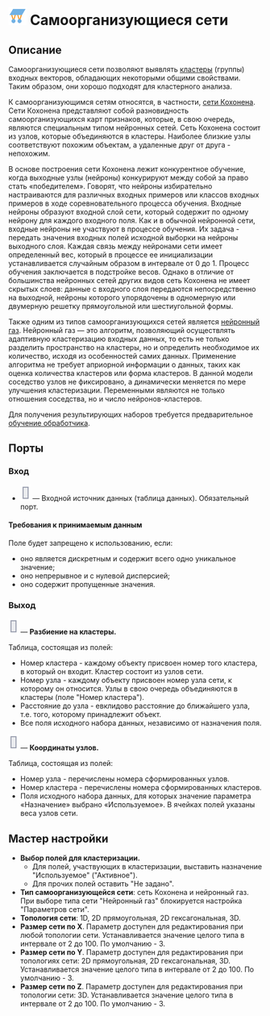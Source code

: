 # ![ ](../../images/icons/components/sonn_default.svg) Самоорганизующиеся сети

## Описание

Самоорганизующиеся сети позволяют выявлять [кластеры](https://wiki.loginom.ru/articles/cluster.html) (группы) входных векторов, обладающих некоторыми общими свойствами. Таким образом, они хорошо подходят для кластерного анализа.

К самоорганизующимся сетям относятся, в частности, [сети Кохонена](https://wiki.loginom.ru/articles/kohonen-network.html). Сети Кохонена представляют собой разновидность самоорганизующихся карт признаков, которые, в свою очередь, являются специальным типом нейронных сетей. Сеть Кохонена состоит из узлов, которые объединяются в кластеры. Наиболее близкие узлы соответствуют похожим объектам, а удаленные друг от друга - непохожим.

В основе построения сети Кохонена лежит конкурентное обучение, когда выходные узлы (нейроны) конкурируют между собой за право стать «победителем». Говорят, что нейроны избирательно настраиваются для различных входных примеров или классов входных примеров в ходе соревновательного процесса обучения.
Входные нейроны образуют входной слой сети, который содержит по одному нейрону для каждого входного поля. Как и в обычной нейронной сети, входные нейроны не участвуют в процессе обучения. Их задача - передать значения входных полей исходной выборки на нейроны выходного слоя. Каждая связь между нейронами сети имеет определенный вес, который в процессе ее инициализации устанавливается случайным образом в интервале от 0 до 1. Процесс обучения заключается в подстройке весов.
Однако в отличие от большинства нейронных сетей других видов сеть Кохонена не имеет скрытых слоев: данные с входного слоя передаются непосредственно на выходной, нейроны которого упорядочены в одномерную или двумерную решетку прямоугольной или шестиугольной формы.

Также одним из типов самоорганизующихся сетей является [нейронный газ](https://ru.wikipedia.org/wiki/%D0%9D%D0%B5%D0%B9%D1%80%D0%BE%D0%BD%D0%BD%D1%8B%D0%B9_%D0%B3%D0%B0%D0%B7). Нейронный газ — это алгоритм, позволяющий осуществлять адаптивную кластеризацию входных данных, то есть не только разделить пространство на кластеры, но и определить необходимое их количество, исходя из особенностей самих данных. Применение алгоритма не требует априорной информации о данных, таких как оценка количества кластеров или форма кластеров. В данной модели соседство узлов не фиксировано, а динамически меняется по мере улучшения кластеризации. Переменными являются не только отношения соседства, но и число нейронов-кластеров.

Для получения результирующих наборов требуется предварительное [обучение обработчика](../../scenario/training-processors.md).

## Порты

### Вход

* ![ ](../../images/icons/ports/input_table_inactive.svg) — Входной источник данных (таблица данных). Обязательный порт.

#### Требования к принимаемым данным

Поле будет запрещено к использованию, если:

* оно является дискретным и содержит всего одно уникальное значение;
* оно непрерывное и с нулевой дисперсией;
* оно содержит пропущенные значения.

### Выход

 ![ ](../../images/icons/ports/output_table_inactive.svg) — **Разбиение на кластеры.**

Таблица, состоящая из полей:

* Номер кластера - каждому объекту присвоен номер того кластера, в который он входит. Кластер состоит из узлов сети.
* Номер узла - каждому объекту присвоен номер узла сети, к которому он относится. Узлы в свою очередь объединяются в кластеры (поле "Номер кластера").
* Расстояние до узла - евклидово расстояние до ближайшего узла, т.е. того, которому принадлежит объект.
* Все поля исходного набора данных, независимо от назначения поля.

 ![ ](../../images/icons/ports/output_table_inactive.svg) — **Координаты узлов.**

Таблица, состоящая из полей:

* Номер узла - перечислены номера сформированных узлов.
* Номер кластера - перечислены номера сформированных кластеров.
* Поля исходного набора данных, для которых значение параметра «Назначение» выбрано «Используемое». В ячейках полей указаны веса узлов сети.

## Мастер настройки

* **Выбор полей для кластеризации.**
  * Для полей, участвующих в кластеризации, выставить назначение "Используемое" ("Активное").
  * Для прочих полей оставить "Не задано".
* **Тип самоорганизующейся сети**: сеть Кохонена и нейронный газ. При выборе типа сети "Нейронный газ" блокируется настройка "Параметров сети".
* **Топология сети**: 1D, 2D прямоугольная, 2D гексагональная, 3D.
* **Размер сети по X**. Параметр доступен для редактирования при любой топологии сети. Устанавливается значение целого типа в интервале от 2 до 100. По умолчанию - 3.
* **Размер сети по Y**. Параметр доступен для редактирования при топологиях сети: 2D прямоугольная, 2D гексагональная, 3D. Устанавливается значение целого типа в интервале от 2 до 100. По умолчанию - 3.
* **Размер сети по Z**. Параметр доступен для редактирования при топологии сети: 3D. Устанавливается значение целого типа в интервале от 2 до 100. По умолчанию - 3.

